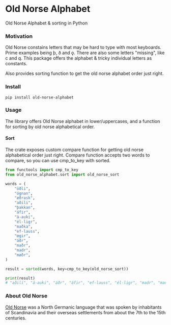 # Old Norse Alphabet

Old Norse Alphabet & sorting in Python

### Motivation

Old Norse constains letters that may be hard to type with most keyboards. Prime examples being þ, ð and ǫ. There are also some letters "missing", like c and q. This package offers the alphabet & tricky individual letters as constants.

Also provides sorting function to get the old norse alphabet order just right.

### Install

`pip install old-norse-alphabet`


### Usage

The library offers Old Norse alphabet in lower/uppercases, and a function for sorting by old norse alphabetical order.


#### Sort

The crate exposes custom compare function for getting old norse alphabetical order just right. Compare function accepts two words to compare, so you can use cmp_to_key with sorted. 

```python
from functools import cmp_to_key
from old_norse_alphabet.sort import old_norse_sort

words = (
    "öðli",
    "ógnan",
    "æðrask",
    "aðili",
    "þakkan",
    "áfir",
    "á-auki",
    "él-ligr",
    "maðka",
    "ef-lauss",
    "œgir",
    "áðr",
    "maðr",
    "madr",
    "mæðr",
)

result = sorted(words, key=cmp_to_key(old_norse_sort))

print(result)
# "aðili", "á-auki", "áðr", "áfir", "ef-lauss", "él-ligr", "madr", "maðka", "maðr", "mæðr", "ógnan", "þakkan", "æðrask", "œgir", "öðli",

```

### About Old Norse

[Old Norse](https://en.wikipedia.org/wiki/Old_Norse) was a North Germanic language that was spoken by inhabitants of Scandinavia and their overseas settlements from about the 7th to the 15th centuries.